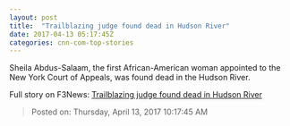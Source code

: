 ```yaml
---
layout: post
title:  "Trailblazing judge found dead in Hudson River"
date: 2017-04-13 05:17:45Z
categories: cnn-com-top-stories
---
```


Sheila Abdus-Salaam, the first African-American woman appointed to the New York Court of Appeals, was found dead in the Hudson River.


Full story on F3News: [Trailblazing judge found dead in Hudson River](http://www.f3nws.com/n/QQsvk)

> Posted on: Thursday, April 13, 2017 10:17:45 AM
